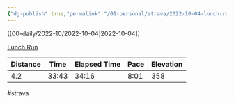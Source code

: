 ```yaml
---
{"dg-publish":true,"permalink":"/01-personal/strava/2022-10-04-lunch-run/"}
---
```



[[00-daily/2022-10/2022-10-04\|2022-10-04]]

[Lunch Run](https://www.strava.com/activities/7911855126)

| Distance | Time  | Elapsed Time | Pace | Elevation |
| -------- | ----- | ------------ | ---- | --------- |
| 4.2      | 33:43 | 34:16        | 8:01 | 358       |




#strava
